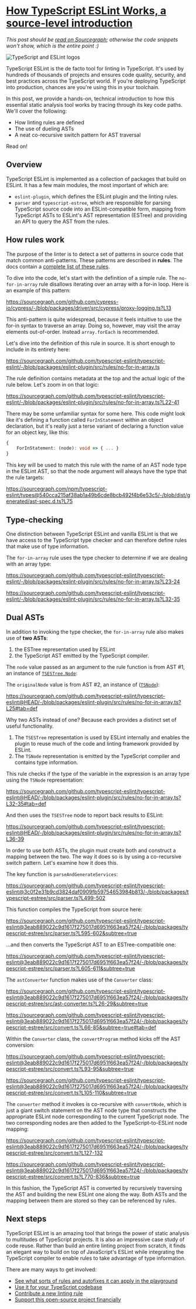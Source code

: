 # [How TypeScript ESLint Works, a source-level introduction](https://sourcegraph.com/github.com/sourcegraph/tour-de-source/-/blob/TypeScript_ESLint.snb.md)

*This post should be [read on Sourcegraph](https://sourcegraph.com/github.com/sourcegraph/tour-de-source/-/blob/TypeScript_ESLint.snb.md); otherwise the code snippets won't show, which is the entire point :)*

![TypeScript and ESLint logos](https://user-images.githubusercontent.com/1646931/169179393-3f1db84a-080a-4887-9f9f-78ab9dc29d4c.png)

TypeScript ESLint is the de facto tool for linting in TypeScript. It's used by hundreds of thousands of projects and ensures code quality, security, and best practices across the TypeScript world. If you're deploying TypeScript into production, chances are you're using this in your toolchain.

In this post, we provide a hands-on, technical introduction to how this essential static analysis tool works by tracing through its key code paths. We'll cover the following:

* How linting rules are defined
* The use of dueling ASTs
* A neat co-recursive switch pattern for AST traversal

Read on!

## Overview

TypeScript ESLint is implemented as a collection of packages that build on ESLint. It has a few main modules, the most important of which are:

* `eslint-plugin`, which defines the ESLint plugin and the linting rules.
* `parser` and `typescript-estree`, which are responsible for parsing TypeScript source code into an ESLint-compatible form, mapping from TypeScript ASTs to ESLint's AST representation (ESTree) and providing an API to query the AST from the rules.

## How rules work

The purpose of the linter is to detect a set of patterns in source code that match common anti-patterns. These patterns are described in **rules**. The docs contain a [complete list of these rules](https://typescript-eslint.io/rules/).

To dive into the code, let's start with the definition of a simple rule. The `no-for-in-array` rule disallows iterating over an array with a for-in loop. Here is an example of this pattern:

https://sourcegraph.com/github.com/cypress-io/cypress/-/blob/packages/driver/src/cypress/proxy-logging.ts?L13

This anti-pattern is quite widespread, because it feels intuitive to use the for-in syntax to traverse an array. Doing so, however, may visit the array elements out-of-order. Instead `array.forEach` is recommended.

Let's dive into the definition of this rule in source. It is short enough to include in its entirety here:

https://sourcegraph.com/github.com/typescript-eslint/typescript-eslint/-/blob/packages/eslint-plugin/src/rules/no-for-in-array.ts

The rule definition contains metadata at the top and the actual logic of the rule below. Let's zoom in on that logic:

https://sourcegraph.com/github.com/typescript-eslint/typescript-eslint/-/blob/packages/eslint-plugin/src/rules/no-for-in-array.ts?L22-41

There may be some unfamiliar syntax for some here. This code might look like it's defining a function called `ForInStatement` within an object declaration, but it's really just a terse variant of declaring a function value for an object key, like this:

```typescript
{
    ForInStatement: (node): void => { ... }
}
```

This key will be used to match this rule with the name of an AST node type in the ESLint AST, so that the node argument will always have the type that the rule targets:

https://sourcegraph.com/npm/typescript-eslint/types@540cca215af38ab1a49b6cde8bcb492f4b6e53c5/-/blob/dist/generated/ast-spec.d.ts?L75

## Type-checking

One distinction between TypeScript ESLint and vanilla ESLint is that we have access to the TypeScript type checker and can therefore define rules that make use of type information.

The `for-in-array` rule uses the type checker to determine if we are dealing with an array type:

https://sourcegraph.com/github.com/typescript-eslint/typescript-eslint/-/blob/packages/eslint-plugin/src/rules/no-for-in-array.ts?L23-24

https://sourcegraph.com/github.com/typescript-eslint/typescript-eslint/-/blob/packages/eslint-plugin/src/rules/no-for-in-array.ts?L32-35

## Dual ASTs

In addition to invoking the type checker, the `for-in-array` rule also makes use of **two ASTs**:

1. the ESTree representation used by ESLint
2. the TypeScript AST emitted by the TypeScript compiler.

The `node` value passed as an argument to the rule function is from AST #1, an instance of [`TSESTree.Node`](https://sourcegraph.com/npm/typescript-eslint/types/-/blob/dist/generated/ast-spec.d.ts?L641):

The `originalNode` value is from AST #2, an instance of ([`TSNode`](https://sourcegraph.com/github.com/typescript-eslint/typescript-eslint@3eab889022c9d1617f275017d6951f663ea57f24/-/blob/packages/typescript-estree/src/ts-estree/ts-nodes.ts?L18:13#tab=references)):

https://sourcegraph.com/github.com/typescript-eslint/typescript-eslint@HEAD/-/blob/packages/eslint-plugin/src/rules/no-for-in-array.ts?L25#tab=def

Why two ASTs instead of one? Because each provides a distinct set of useful functionality.

1. The `TSESTree` representation is used by ESLint internally and enables the plugin to reuse much of the code and linting framework provided by ESLint.
2. The `TSNode` representation is emitted by the TypeScript compiler and contains type information.

This rule checks if the type of the variable in the expression is an array type using the `TSNode` representation:

https://sourcegraph.com/github.com/typescript-eslint/typescript-eslint@HEAD/-/blob/packages/eslint-plugin/src/rules/no-for-in-array.ts?L32-35#tab=def

And then uses the `TSESTree` node to report back results to ESLint:

https://sourcegraph.com/github.com/typescript-eslint/typescript-eslint@HEAD/-/blob/packages/eslint-plugin/src/rules/no-for-in-array.ts?L36-39

In order to use both ASTs, the plugin must create both and construct a mapping between the two. The way it does so is by using a co-recursive switch pattern. Let's examine how it does this.

The key function is `parseAndGenerateServices`:

https://sourcegraph.com/github.com/typescript-eslint/typescript-eslint@3c0f2e31b9cd3824daf0909fb59754653984b813/-/blob/packages/typescript-estree/src/parser.ts?L499-502

This function compiles the TypeScript from source here:

https://sourcegraph.com/github.com/typescript-eslint/typescript-eslint@3eab889022c9d1617f275017d6951f663ea57f24/-/blob/packages/typescript-estree/src/parser.ts?L595-602&subtree=true

...and then converts the TypeScript AST to an ESTree-compatible one:

https://sourcegraph.com/github.com/typescript-eslint/typescript-eslint@3eab889022c9d1617f275017d6951f663ea57f24/-/blob/packages/typescript-estree/src/parser.ts?L605-611&subtree=true

The `astConverter` function makes use of the `Converter` class:

https://sourcegraph.com/github.com/typescript-eslint/typescript-eslint@3eab889022c9d1617f275017d6951f663ea57f24/-/blob/packages/typescript-estree/src/ast-converter.ts?L26-29&subtree=true

https://sourcegraph.com/github.com/typescript-eslint/typescript-eslint@3eab889022c9d1617f275017d6951f663ea57f24/-/blob/packages/typescript-estree/src/convert.ts?L66-85&subtree=true#tab=def

Within the `Converter` class, the `convertProgram` method kicks off the AST conversion:

https://sourcegraph.com/github.com/typescript-eslint/typescript-eslint@3eab889022c9d1617f275017d6951f663ea57f24/-/blob/packages/typescript-estree/src/convert.ts?L93-95&subtree=true

https://sourcegraph.com/github.com/typescript-eslint/typescript-eslint@3eab889022c9d1617f275017d6951f663ea57f24/-/blob/packages/typescript-estree/src/convert.ts?L105-110&subtree=true

The `converter` method it invokes is co-recursive with `convertNode`, which is just a giant switch statement on the AST node type that constructs the appropriate ESLint node corresponding to the current TypeScript node. The two corresponding nodes are then added to the TypeScript-to-ESLint node mapping:

https://sourcegraph.com/github.com/typescript-eslint/typescript-eslint@3eab889022c9d1617f275017d6951f663ea57f24/-/blob/packages/typescript-estree/src/convert.ts?L127-132

https://sourcegraph.com/github.com/typescript-eslint/typescript-eslint@3eab889022c9d1617f275017d6951f663ea57f24/-/blob/packages/typescript-estree/src/convert.ts?L770-836&subtree=true

In this fashion, the TypeScript AST is converted by recursively traversing the AST and building the new ESLint one along the way. Both ASTs and the mapping between them are stored so they can be referenced by rules.

## Next steps

TypeScript ESLint is an amazing tool that brings the power of static analysis to multitudes of TypeScript projects. It is also an impressive case study of code reuse. Rather than build an entire linting project from scratch, it finds an elegant way to build on top of JavaScript's ESLint while integrating the TypeScript compiler to enable rules to take advantage of type information.

There are many ways to get involved:

* [See what sorts of rules and autofixes it can apply in the playground](https://typescript-eslint.io/play/)
* [Use it for your TypeScript codebase](https://typescript-eslint.io/docs/linting/)
* [Contribute a new linting rule](https://typescript-eslint.io/docs/development/custom-rules)
* [Support this open-source project financially](https://opencollective.com/typescript-eslint/contribute)
